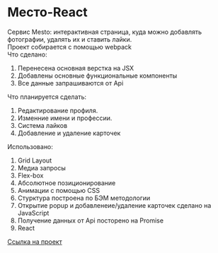 # Место-React
Cервис Mesto: интерактивная страница, куда можно добавлять фотографии, удалять их и ставить лайки.  
Проект собирается с помощью webpack  
Что сделано:  
1. Перенесена основная верстка на JSX 
2. Добавлены основные функциональные компоненты
3. Все данные запрашиваются от Api

Что планируется сделать:

1. Редактирование профиля.
2. Изменние имени и профессии. 
3. Система лайков  
4. Добавление и удаление карточек  

Использовано:

1. Grid Layout
2. Медиа запросы
3. Flex-box
4. Абсолютное позиционирование
5. Анимации с помощью CSS
6. Стурктура построена по БЭМ методологии
7. Открытие popup и добавленеие/удаление карточек сделано на JavaScript
8. Получение данных от Api посторено на Promise
9. React

[Ссылка на проект](https://nikita-trofimov.github.io/mesto-react/)